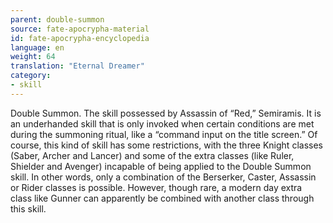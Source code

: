 ```yaml
---
parent: double-summon
source: fate-apocrypha-material
id: fate-apocrypha-encyclopedia
language: en
weight: 64
translation: "Eternal Dreamer"
category:
- skill
---
```


Double Summon. The skill possessed by Assassin of “Red,” Semiramis. It is an underhanded skill that is only invoked when certain conditions are met during the summoning ritual, like a “command input on the title screen.”
Of course, this kind of skill has some restrictions, with the three Knight classes (Saber, Archer and Lancer) and some of the extra classes (like Ruler, Shielder and Avenger) incapable of being applied to the Double Summon skill. In other words, only a combination of the Berserker, Caster, Assassin or Rider classes is possible. However, though rare, a modern day extra class like Gunner can apparently be combined with another class through this skill.
